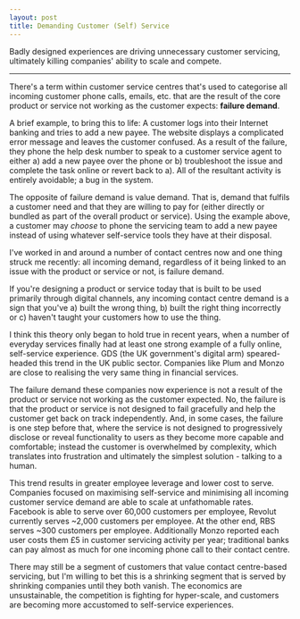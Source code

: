```yaml
---
layout: post
title: Demanding Customer (Self) Service
---
```


Badly designed experiences are driving unnecessary customer servicing, ultimately killing companies' ability to scale and compete.

---

There's a term within customer service centres that's used to categorise all incoming customer phone calls, emails, etc. that are the result of the core product or service not working as the customer expects: **failure demand**. 

A brief example, to bring this to life: A customer logs into their Internet banking and tries to add a new payee. The website displays a complicated error message and leaves the customer confused. As a result of the failure, they phone the help desk number to speak to a customer service agent to either a) add a new payee over the phone or b) troubleshoot the issue and complete the task online or revert back to a). All of the resultant activity is entirely avoidable; a bug in the system. 

The opposite of failure demand is value demand. That is, demand that fulfils a customer need and that they are willing to pay for (either directly or bundled as part of the overall product or service). Using the example above, a customer may _choose_ to phone the servicing team to add a new payee instead of using whatever self-service tools they have at their disposal. 

I've worked in and around a number of contact centres now and one thing struck me recently: all incoming demand, regardless of it being linked to an issue with the product or service or not, is failure demand. 

If you're designing a product or service today that is built to be used primarily through digital channels, any incoming contact centre demand is a sign that you've a) built the wrong thing, b) built the right thing incorrectly or c) haven't taught your customers how to use the thing.

I think this theory only began to hold true in recent years, when a number of everyday services finally had at least one strong example of a fully online, self-service experience. GDS (the UK government's digital arm) speared-headed this trend in the UK public sector. Companies like Plum and Monzo are close to realising the very same thing in financial services. 

The failure demand these companies now experience is not a result of the product or service not working as the customer expected. No, the failure is that the product or service is not designed to fail gracefully and help the customer get back on track independently. And, in some cases, the failure is one step before that, where the service is not designed to progressively disclose or reveal functionality to users as they become more capable and comfortable; instead the customer is overwhelmed by complexity, which translates into frustration and ultimately the simplest solution - talking to a human. 

This trend results in greater employee leverage and lower cost to serve. Companies focused on maximising self-service and minimising all incoming customer service demand are able to scale at unfathomable rates. Facebook is able to serve over 60,000 customers per employee, Revolut currently serves ~2,000 customers per employee. At the other end, RBS serves ~300 customers per employee. Additionally Monzo reported each user costs them £5 in customer servicing activity per year; traditional banks can pay almost as much for one incoming phone call to their contact centre.

There may still be a segment of customers that value contact centre-based servicing, but I'm willing to bet this is a shrinking segment that is served by shrinking companies until they both vanish. The economics are unsustainable, the competition is fighting for hyper-scale, and customers are becoming more accustomed to self-service experiences.